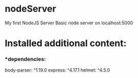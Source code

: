 # nodeServer
My first NodeJS Server
Basic node server on localhost:5000
<h1>Installed additional content:</h1>
<h3>*dependencies:</h3>
    body-parser: ^1.19.0
    express: ^4.17.1
    helmet: ^4.5.0

